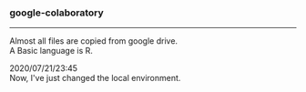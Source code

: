 ### google-colaboratory
---

Almost all files are copied from google drive.  
A Basic language is R.


2020/07/21/23:45  
Now, I've just changed the local environment.
